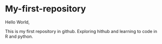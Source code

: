 # My-first-repository
Hello World,

This is my first repository in github. Exploring hithub and learning to code in R and python.
